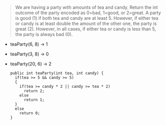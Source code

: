 > We are having a party with amounts of tea and candy. Return the int outcome of the party encoded as 0=bad, 1=good, or 2=great. A party is good (1) if both tea and candy are at least 5. However, if either tea or candy is at least double the amount of the other one, the party is great (2). However, in all cases, if either tea or candy is less than 5, the party is always bad (0).

- teaParty(6, 8) → 1
- teaParty(3, 8) → 0
- teaParty(20, 6) → 2

      public int teaParty(int tea, int candy) {
        if(tea >= 5 && candy >= 5)
        {
          if(tea >= candy * 2 || candy >= tea * 2)
            return 2;
          else
            return 1;
        }
        else
          return 0;
      }
